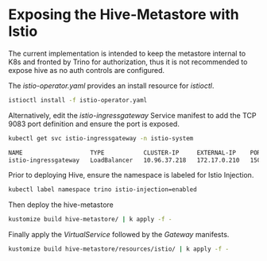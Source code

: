 Exposing the Hive-Metastore with Istio
======================================

The current implementation is intended to keep the metastore
internal to K8s and fronted by Trino for authorization, thus
it is not recommended to expose hive as no auth controls are 
configured.

The *istio-operator.yaml* provides an install resource for 
*istioctl*.
```sh
istioctl install -f istio-operator.yaml
```

Alternatively, edit the *istio-ingressgateway* Service manifest 
to add the TCP 9083 port definition and ensure the port is 
exposed.
```sh
kubectl get svc istio-ingressgateway -n istio-system

NAME                   TYPE           CLUSTER-IP     EXTERNAL-IP    PORT(S)                                                     AGE
istio-ingressgateway   LoadBalancer   10.96.37.218   172.17.0.210   15021:31633/TCP,80:31451/TCP,443:32433/TCP,9083:31359/TCP   92m
```

Prior to deploying Hive, ensure the namespace is labeled for 
Istio Injection.
```sh
kubectl label namespace trino istio-injection=enabled
```

Then deploy the hive-metastore
```sh
kustomize build hive-metastore/ | k apply -f -
```

Finally apply the *VirtualService* followed by the *Gateway* manifests.
```sh
kustomize build hive-metastore/resources/istio/ | k apply -f -
```